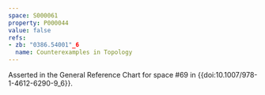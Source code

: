 ```yaml
---
space: S000061
property: P000044
value: false
refs:
- zb: "0386.54001"_6
  name: Counterexamples in Topology
---
```


Asserted in the General Reference Chart for space #69 in
{{doi:10.1007/978-1-4612-6290-9_6}}.
